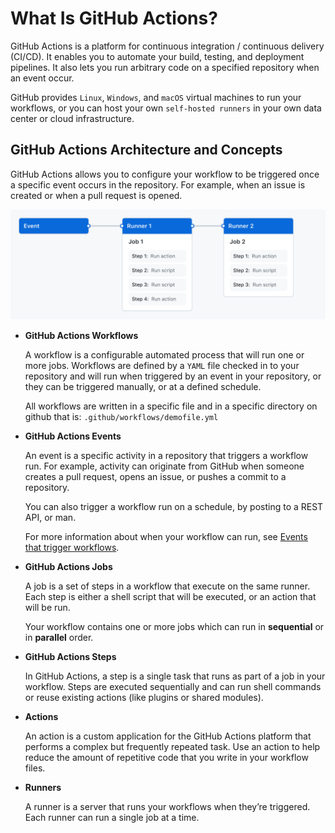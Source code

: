 # What Is GitHub Actions?

GitHub Actions is a platform for continuous integration / continuous delivery (CI/CD). It enables you to automate your build, testing, and deployment pipelines. It also lets you run arbitrary code on a specified repository when an event occur.

GitHub provides `Linux`, `Windows`, and `macOS` virtual machines to run your workflows, or you can host your own `self-hosted runners` in your own data center or cloud infrastructure.


## GitHub Actions Architecture and Concepts

GitHub Actions allows you to configure your workflow to be triggered once a specific event occurs in the repository. For example, when an issue is created or when a pull request is opened. 

![ Github Actions](../resources/images/GitHub-Actions-workflow-structure.webp)

- **GitHub Actions Workflows**

    A workflow is a configurable automated process that will run one or more jobs. Workflows are defined by a `YAML` file checked in to your repository and will run when triggered by an event in your repository, or they can be triggered manually, or at a defined schedule.

    All workflows are written in a specific file and in a specific directory on github that is: `.github/workflows/demofile.yml`


- **GitHub Actions Events**

    An event is a specific activity in a repository that triggers a workflow run. For example, activity can originate from GitHub when someone creates a pull request, opens an issue, or pushes a commit to a repository. 
    
    You can also trigger a workflow run on a schedule, by posting to a REST API, or man.

    For more information about when your workflow can run, see [Events that trigger workflows](https://docs.github.com/en/actions/reference/events-that-trigger-workflows).


- **GitHub Actions Jobs**

    A job is a set of steps in a workflow that execute on the same runner. Each step is either a shell script that will be executed, or an action that will be run. 
    
    Your workflow contains one or more jobs which can run in **sequential** or in **parallel** order.


- **GitHub Actions Steps**

    In GitHub Actions, a step is a single task that runs as part of a job in your workflow. Steps are executed sequentially and can run shell commands or reuse existing actions (like plugins or shared modules).

- **Actions**

    An action is a custom application for the GitHub Actions platform that performs a complex but frequently repeated task. Use an action to help reduce the amount of repetitive code that you write in your workflow files.

- **Runners**

    A runner is a server that runs your workflows when they’re triggered. Each runner can run a single job at a time. 